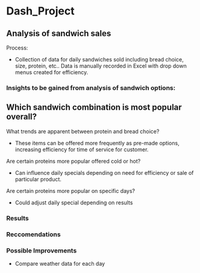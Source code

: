 # Dash_Project

## Analysis of sandwich sales

Process: 
- Collection of data for daily sandwiches sold including bread choice, size, protein, etc.. Data is manually recorded in Excel with drop down menus created for efficiency. 

### Insights to be gained from analysis of sandwich options:

Which sandwich combination is most popular overall?
- 

What trends are apparent between protein and bread choice?
- These items can be offered more frequently as pre-made options, increasing efficiency for time of service for customer.

Are certain proteins more popular offered cold or hot? 
- Can influence daily specials depending on need for efficiency or sale of particular product.

Are certain proteins more popular on specific days?
- Could adjust daily special depending on results

### Results

### Reccomendations

### Possible Improvements
- Compare weather data for each day 
